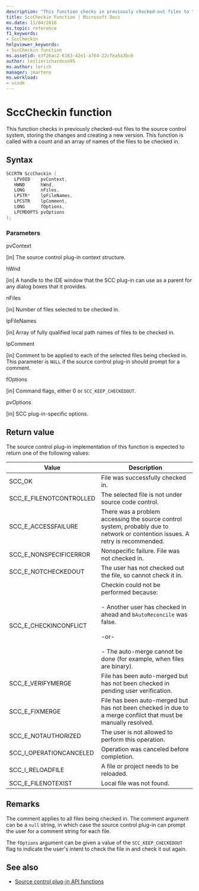 ```yaml
---
description: "This function checks in previously checked-out files to the source control system, storing the changes and creating a new version."
title: SccCheckin Function | Microsoft Docs
ms.date: 11/04/2016
ms.topic: reference
f1_keywords:
- SccCheckin
helpviewer_keywords:
- SccCheckin function
ms.assetid: e3f26ac2-6163-42e1-a764-22cfea5a3bc6
author: leslierichardson95
ms.author: lerich
manager: jmartens
ms.workload:
- vssdk
---
```

# SccCheckin function
This function checks in previously checked-out files to the source control system, storing the changes and creating a new version. This function is called with a count and an array of names of the files to be checked in.

## Syntax

```cpp
SCCRTN SccCheckin (
   LPVOID    pvContext,
   HWND      hWnd,
   LONG      nFiles,
   LPSTR*    lpFileNames,
   LPCSTR    lpComment,
   LONG      fOptions,
   LPCMDOPTS pvOptions
);
```

### Parameters
 pvContext

[in] The source control plug-in context structure.

 hWnd

[in] A handle to the IDE window that the SCC plug-in can use as a parent for any dialog boxes that it provides.

 nFiles

[in] Number of files selected to be checked in.

 lpFileNames

[in] Array of fully qualified local path names of files to be checked in.

 lpComment

[in] Comment to be applied to each of the selected files being checked in. This parameter is `NULL` if the source control plug-in should prompt for a comment.

 fOptions

[in] Command flags, either 0 or `SCC_KEEP_CHECKEDOUT`.

 pvOptions

[in] SCC plug-in-specific options.

## Return value
 The source control plug-in implementation of this function is expected to return one of the following values:

|Value|Description|
|-----------|-----------------|
|SCC_OK|File was successfully checked in.|
|SCC_E_FILENOTCONTROLLED|The selected file is not under source code control.|
|SCC_E_ACCESSFAILURE|There was a problem accessing the source control system, probably due to network or contention issues. A retry is recommended.|
|SCC_E_NONSPECIFICERROR|Nonspecific failure. File was not checked in.|
|SCC_E_NOTCHECKEDOUT|The user has not checked out the file, so cannot check it in.|
|SCC_E_CHECKINCONFLICT|Checkin could not be performed because:<br /><br /> -   Another user has checked in ahead and `bAutoReconcile` was false.<br /><br /> -or-<br /><br /> -   The auto-merge cannot be done (for example, when files are binary).|
|SCC_E_VERIFYMERGE|File has been auto-merged but has not been checked in pending user verification.|
|SCC_E_FIXMERGE|File has been auto-merged but has not been checked in due to a merge conflict that must be manually resolved.|
|SCC_E_NOTAUTHORIZED|The user is not allowed to perform this operation.|
|SCC_I_OPERATIONCANCELED|Operation was canceled before completion.|
|SCC_I_RELOADFILE|A file or project needs to be reloaded.|
|SCC_E_FILENOTEXIST|Local file was not found.|

## Remarks
 The comment applies to all files being checked in. The comment argument can be a `null` string, in which case the source control plug-in can prompt the user for a comment string for each file.

 The `fOptions` argument can be given a value of the `SCC_KEEP_CHECKEDOUT` flag to indicate the user's intent to check the file in and check it out again.

## See also
- [Source control plug-in API functions](../extensibility/source-control-plug-in-api-functions.md)
